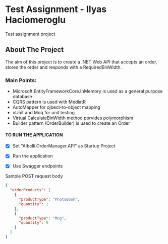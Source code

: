 # Test Assignment - Ilyas Haciomeroglu #
Test assignment project

<!-- ABOUT THE PROJECT -->
## About The Project

The aim of this project is to create a .NET Web API that accepts an order, stores the order and responds with a RequiredBinWidth.


### Main Points:
* Microsoft.EntityFrameworkCore.InMemory is used as a general purpose database
* CQRS pattern is used with MediatR
* AutoMapper for ojbect-to-object mapping
* xUnit and Moq for unit testing
* Virtual CalculateBinWidth method porvides polymorphism
* Builder pattern (OrderBuilder) is used to create an Order


#### TO RUN THE APPLICATION

- [x] Set "Albelli.OrderManager.API" as Startup Project

- [x] Run the application

- [x] Use Swagger endpoints

Sample POST request body
```json
{
  "orderProducts": [
    {
      "productType": "PhotoBook",
      "quantity": 1
    },
    {
      "productType": "Mug",
      "quantity": 9
    }
  ]
}
```
